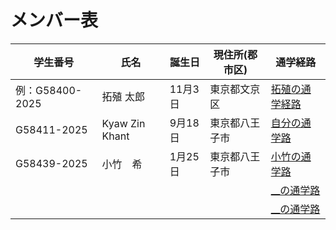# メンバー表

|学生番号|氏名|誕生日|現住所(郡市区)|通学経路|
|---|---|---|---|---|
|例：G58400-2025|拓殖 太郎|11月3日|東京都文京区|[拓殖の通学経路](route00.md)|
|G58411-2025|Kyaw Zin Khant|9月18日|東京都八王子市| [自分の通学路](route01.md)|
|G58439-2025|小竹　希|1月25日|東京都八王子市| [小竹の通学路](route02.md)|
| | | | | [__の通学路](route03.md)|
| | | | | [__の通学路](route04.md)|
